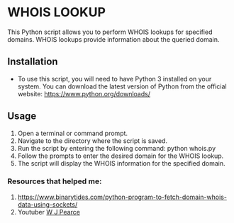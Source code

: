 # WHOIS LOOKUP
This Python script allows you to perform WHOIS lookups for specified domains. WHOIS lookups provide information about the queried domain.

## Installation
- To use this script, you will need to have Python 3 installed on your system. You can download the latest version of Python from the official website: https://www.python.org/downloads/

## Usage
1. Open a terminal or command prompt.
2. Navigate to the directory where the script is saved.
3. Run the script by entering the following command: python whois.py
4. Follow the prompts to enter the desired domain for the WHOIS lookup.
5. The script will display the WHOIS information for the specified domain.

### Resources that helped me:
1. https://www.binarytides.com/python-program-to-fetch-domain-whois-data-using-sockets/
2. Youtuber [W J Pearce](https://www.youtube.com/watch?v=tbhYxd2sfAE&t=934s)